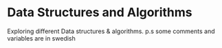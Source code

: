# Data Structures and Algorithms
Exploring different Data structures & algorithms. p.s some comments and variables are in swedish

